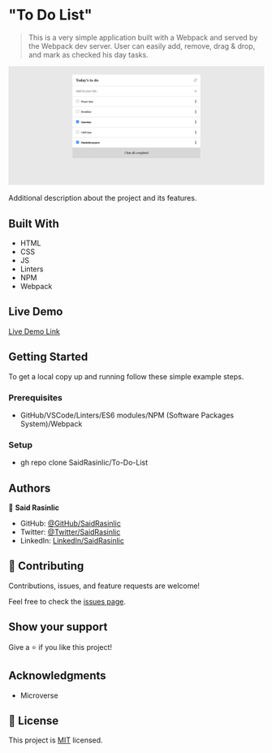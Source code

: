 # "To Do List"

> This is a very simple application built with a Webpack and served by the Webpack dev server. User can easily add, remove, drag & drop, and mark as checked his day tasks.

![screenshot](./src/img/To-Do-List-Desktop.png)

Additional description about the project and its features.

## Built With

- HTML
- CSS
- JS
- Linters
- NPM
- Webpack

## Live Demo

[Live Demo Link](https://saidrasinlic.github.io/To-Do-List/)

## Getting Started

To get a local copy up and running follow these simple example steps.

### Prerequisites

- GitHub/VSCode/Linters/ES6 modules/NPM (Software Packages System)/Webpack

### Setup

- gh repo clone SaidRasinlic/To-Do-List

## Authors

👤 **Said Rasinlic**

- GitHub: [@GitHub/SaidRasinlic](https://github.com/SaidRasinlic)
- Twitter: [@Twitter/SaidRasinlic](https://twitter.com/SaidRasinlic)
- LinkedIn: [LinkedIn/SaidRasinlic](https://www.linkedin.com/in/saidrasinlic)

## 🤝 Contributing

Contributions, issues, and feature requests are welcome!

Feel free to check the [issues page](../../issues/).

## Show your support

Give a ⭐️ if you like this project!

## Acknowledgments

- Microverse 

## 📝 License

This project is [MIT](LICENSE) licensed.
